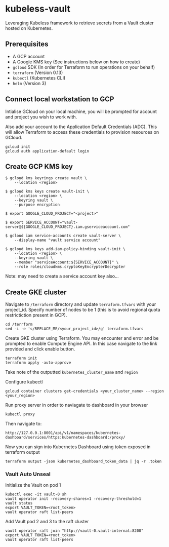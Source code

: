 # kubeless-vault
Leveraging Kubeless framework to retrieve secrets from a Vault cluster hosted on Kubernetes.



## Prerequisites

- A GCP account
- A Google KMS key (See instructions below on how to create)  
- `gcloud` SDK (In order for Terraform to run operations on your behalf)
- `terraform` (Version 0.13)
- `kubectl` (Kubernetes CLI)
- `helm` (Version 3)

## Connect local workstation to GCP 

Intialise GCloud on your local machine, you will be prompted for account and project you wish to work with. 

Also add your account to the Application Default Credentials (ADC). This will allow Terraform to access these credentials to provision resources on GCloud.

    gcloud init
    gcloud auth application-default login


## Create GCP KMS key

    $ gcloud kms keyrings create vault \
        --location <region>

    $ gcloud kms keys create vault-init \
        --location <region> \
        --keyring vault \
        --purpose encryption

    $ export GOOGLE_CLOUD_PROJECT="<project>"

    $ export SERVICE_ACCOUNT="vault-server@${GOOGLE_CLOUD_PROJECT}.iam.gserviceaccount.com"

    $ gcloud iam service-accounts create vault-server \
        --display-name "vault service account"

    $ gcloud kms keys add-iam-policy-binding vault-init \
        --location <region> \
        --keyring vault \
        --member "serviceAccount:${SERVICE_ACCOUNT}" \
        --role roles/cloudkms.cryptoKeyEncrypterDecrypter

Note: may need to create a service account key also...

## Create GKE cluster

Navigate to `/terraform` directory and update `terraform.tfvars` with your project_id. Specify number of nodes to be 1 (this is to avoid regional quota restrictiction present in GCP).

    cd /terrform
    sed -i -e 's/REPLACE_ME/<your_project_id>/g' terraform.tfvars

Create GKE cluster using Terraform. You may encounter and error and be prompted to enable Compute Engine API. In this case navigate to the link provided and click enable button. 

    terraform init
    terraform apply -auto-approve

Take note of the outputted `kubernetes_cluster_name` and `region`

Configure kubectl

    gcloud container clusters get-credentials <your_cluster_name> --region <your_region>

<!-- Deploy and access Kubernetes Dashboard

    kubectl apply -f https://raw.githubusercontent.com/kubernetes/dashboard/v2.0.0-beta8/aio/deploy/recommended.yaml -->

Run proxy server in order to naviagate to dashboard in your browser

    kubectl proxy

Then navigate to:

    http://127.0.0.1:8001/api/v1/namespaces/kubernetes-dashboard/services/https:kubernetes-dashboard:/proxy/

<!-- Authenticate to Kubernetes Dashboard by opening another terminal session and running the following commands to generate token

    kubectl apply -f https://raw.githubusercontent.com/hashicorp/learn-terraform-provision-eks-cluster/master/kubernetes-dashboard-admin.rbac.yaml

    kubectl -n kube-system describe secret $(kubectl -n kube-system get secret | grep service-controller-token | awk '{print $1}') -->


Now you can sign into Kubernetes Dashboard using token exposed in terraform output

    terraform output -json kubernetes_dashboard_token_data | jq -r .token

### Vault Auto Unseal

Initialize the Vault on pod 1

    kubectl exec -it vault-0 sh
    vault operator init -recovery-shares=1 -recovery-threshold=1
    vault status
    export VAULT_TOKEN=<root_token>
    vault operator raft list-peers

Add Vault pod 2 and 3 to the raft cluster
    
    vault operator raft join "http://vault-0.vault-internal:8200"
    export VAULT_TOKEN=<root_token>
    vault operator raft list-peers